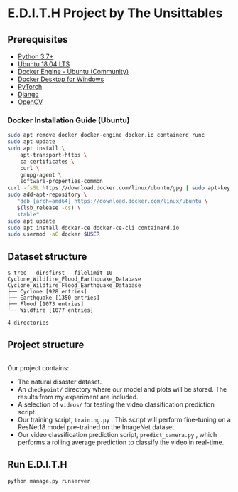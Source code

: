 # E.D.I.T.H Project by The Unsittables

## Prerequisites

- [Python 3.7+](https://www.anaconda.com/distribution/)
- [Ubuntu 18.04 LTS](https://ubuntu.com/download/desktop)
- [Docker Engine - Ubuntu (Community)](https://hub.docker.com/editions/community/docker-ce-server-ubuntu)
- [Docker Desktop for Windows](https://hub.docker.com/editions/community/docker-ce-desktop-windows)
- [PyTorch](https://pytorch.org/)
- [Django](https://www.djangoproject.com/)
- [OpenCV](https://anaconda.org/conda-forge/opencv)

### Docker Installation Guide (Ubuntu)

```bash
sudo apt remove docker docker-engine docker.io containerd runc
sudo apt update
sudo apt install \
    apt-transport-https \
    ca-certificates \
    curl \
    gnupg-agent \
    software-properties-common
curl -fsSL https://download.docker.com/linux/ubuntu/gpg | sudo apt-key add -
sudo add-apt-repository \
   "deb [arch=amd64] https://download.docker.com/linux/ubuntu \
   $(lsb_release -cs) \
   stable"
sudo apt update
sudo apt install docker-ce docker-ce-cli containerd.io
sudo usermod -aG docker $USER
```

## Dataset structure

```
$ tree --dirsfirst --filelimit 10 Cyclone_Wildfire_Flood_Earthquake_Database
Cyclone_Wildfire_Flood_Earthquake_Database
├── Cyclone [928 entries]
├── Earthquake [1350 entries]
├── Flood [1073 entries]
└── Wildfire [1077 entries]
 
4 directories
```

## Project structure

```

```

Our project contains:
- The natural disaster dataset.
- An `checkpoint/`  directory where our model and plots will be stored. The results from my experiment are included.
- A selection of `videos/`  for testing the video classification prediction script.
- Our training script, `training.py` . This script will perform fine-tuning on a ResNet18 model pre-trained on the ImageNet dataset.
- Our video classification prediction script, `predict_camera.py` ,
which performs a rolling average prediction to classify the video in real-time.

## Run E.D.I.T.H

```python
python manage.py runserver
```
